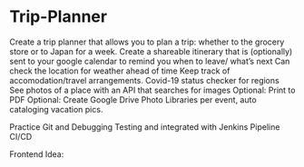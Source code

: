 # Trip-Planner
Create a trip planner that allows you to plan a trip: whether to the grocery store or to Japan for a week.
Create a shareable itinerary that is (optionally) sent to your google calendar to remind you when to leave/ what’s next
Can check the location for weather ahead of time
Keep track of accomodation/travel arrangements.
Covid-19 status checker for regions
See photos of a place with an API that searches for images
Optional: Print to PDF
Optional: Create Google Drive Photo Libraries per event, auto cataloging vacation pics.

Practice Git and Debugging
Testing and integrated with Jenkins Pipeline CI/CD

Frontend Idea:

